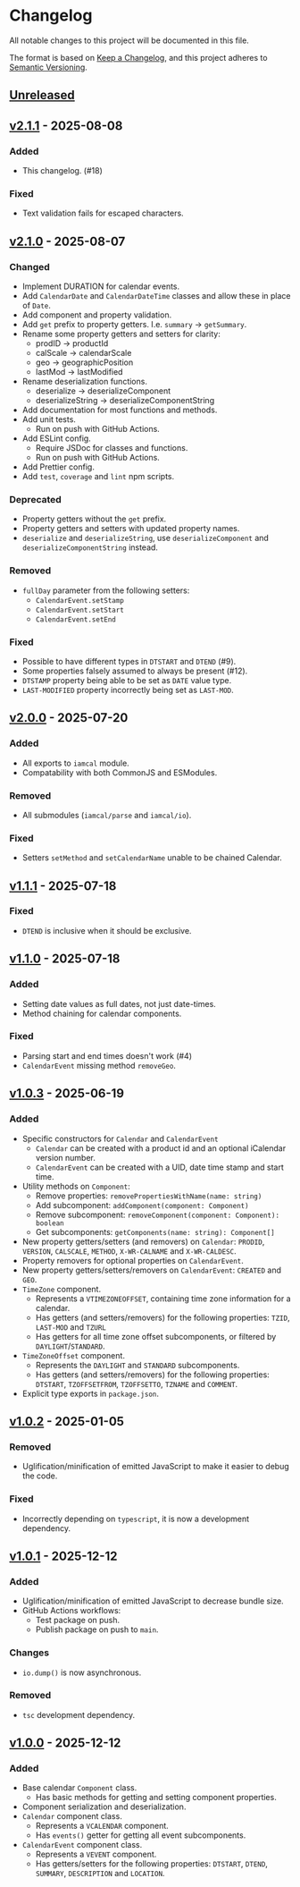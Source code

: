 # Changelog

All notable changes to this project will be documented in this file.

The format is based on [Keep a Changelog](https://keepachangelog.com/en/1.1.0/),
and this project adheres to
[Semantic Versioning](https://semver.org/spec/v2.0.0.html).

## [Unreleased]

## [v2.1.1] - 2025-08-08

### Added

- This changelog. (#18)

### Fixed

- Text validation fails for escaped characters.

## [v2.1.0] - 2025-08-07

### Changed

- Implement DURATION for calendar events.
- Add `CalendarDate` and `CalendarDateTime` classes and allow these in place of
  `Date`.
- Add component and property validation.
- Add `get` prefix to property getters. I.e. `summary` -> `getSummary`.
- Rename some property getters and setters for clarity:
  - prodID -> productId
  - calScale -> calendarScale
  - geo -> geographicPosition
  - lastMod -> lastModified
- Rename deserialization functions.
  - deserialize -> deserializeComponent
  - deserializeString -> deserializeComponentString
- Add documentation for most functions and methods.
- Add unit tests.
  - Run on push with GitHub Actions.
- Add ESLint config.
  - Require JSDoc for classes and functions.
  - Run on push with GitHub Actions.
- Add Prettier config.
- Add `test`, `coverage` and `lint` npm scripts.

### Deprecated

- Property getters without the `get` prefix.
- Property getters and setters with updated property names.
- `deserialize` and `deserializeString`, use `deserializeComponent` and
  `deserializeComponentString` instead.

### Removed

- `fullDay` parameter from the following setters:
  - `CalendarEvent.setStamp`
  - `CalendarEvent.setStart`
  - `CalendarEvent.setEnd`

### Fixed

- Possible to have different types in `DTSTART` and `DTEND` (#9).
- Some properties falsely assumed to always be present (#12).
- `DTSTAMP` property being able to be set as `DATE` value type.
- `LAST-MODIFIED` property incorrectly being set as `LAST-MOD`.

## [v2.0.0] - 2025-07-20

### Added

- All exports to `iamcal` module.
- Compatability with both CommonJS and ESModules.

### Removed

- All submodules (`iamcal/parse` and `iamcal/io`).

### Fixed

- Setters `setMethod` and `setCalendarName` unable to be chained Calendar.

## [v1.1.1] - 2025-07-18

### Fixed

- `DTEND` is inclusive when it should be exclusive.

## [v1.1.0] - 2025-07-18

### Added

- Setting date values as full dates, not just date-times.
- Method chaining for calendar components.

### Fixed

- Parsing start and end times doesn't work (#4)
- `CalendarEvent` missing method `removeGeo`.

## [v1.0.3] - 2025-06-19

### Added

- Specific constructors for `Calendar` and `CalendarEvent`
  - `Calendar` can be created with a product id and an optional iCalendar
    version number.
  - `CalendarEvent` can be created with a UID, date time stamp and start time.
- Utility methods on `Component`:
  - Remove properties: `removePropertiesWithName(name: string)`
  - Add subcomponent: `addComponent(component: Component)`
  - Remove subcomponent: `removeComponent(component: Component): boolean`
  - Get subcomponents: `getComponents(name: string): Component[]`
- New property getters/setters (and removers) on `Calendar`: `PRODID`,
  `VERSION`, `CALSCALE`, `METHOD`, `X-WR-CALNAME` and `X-WR-CALDESC`.
- Property removers for optional properties on `CalendarEvent`.
- New property getters/setters/removers on `CalendarEvent`: `CREATED`
  and `GEO`.
- `TimeZone` component.
  - Represents a `VTIMEZONEOFFSET`, containing time zone information for a
    calendar.
  - Has getters (and setters/removers) for the following properties: `TZID`,
    `LAST-MOD` and `TZURL`
  - Has getters for all time zone offset subcomponents, or filtered by
    `DAYLIGHT`/`STANDARD`.
- `TimeZoneOffset` component.
  - Represents the `DAYLIGHT` and `STANDARD` subcomponents.
  - Has getters (and setters/removers) for the following properties: `DTSTART`,
    `TZOFFSETFROM`, `TZOFFSETTO`, `TZNAME` and `COMMENT`.
- Explicit type exports in `package.json`.

## [v1.0.2] - 2025-01-05

### Removed

- Uglification/minification of emitted JavaScript to make it easier to debug the
  code.

### Fixed

- Incorrectly depending on `typescript`, it is now a development dependency.

## [v1.0.1] - 2025-12-12

### Added

- Uglification/minification of emitted JavaScript to decrease bundle size.
- GitHub Actions workflows:
  - Test package on push.
  - Publish package on push to `main`.

### Changes

- `io.dump()` is now asynchronous.

### Removed

- `tsc` development dependency.

## [v1.0.0] - 2025-12-12

### Added

- Base calendar `Component` class.
  - Has basic methods for getting and setting component properties.
- Component serialization and deserialization.
- `Calendar` component class.
  - Represents a `VCALENDAR` component.
  - Has `events()` getter  for getting all event subcomponents.
- `CalendarEvent` component class.
  - Represents a `VEVENT` component.
  - Has getters/setters for the following properties: `DTSTART`, `DTEND`,
    `SUMMARY`, `DESCRIPTION` and `LOCATION`.

[unreleased]: https://github.com/olillin/iamcal/compare/v2.1.0...dev
[v2.1.1]: https://github.com/olillin/iamcal/compare/v2.1.0...v2.1.1
[v2.1.0]: https://github.com/olillin/iamcal/compare/v2.0.0...v2.1.0
[v2.0.0]: https://github.com/olillin/iamcal/compare/v1.1.1...v2.0.0
[v1.1.1]: https://github.com/olillin/iamcal/compare/v1.1.0...v1.1.1
[v1.1.0]: https://github.com/olillin/iamcal/compare/v1.0.3...v1.1.0
[v1.0.3]: https://github.com/olillin/iamcal/compare/v1.0.2...v1.0.3
[v1.0.2]: https://github.com/olillin/iamcal/compare/v1.0.1...v1.0.2
[v1.0.1]: https://github.com/olillin/iamcal/compare/v1.0.0...v1.0.1
[v1.0.0]: https://github.com/olillin/iamcal/commits/v1.0.0

